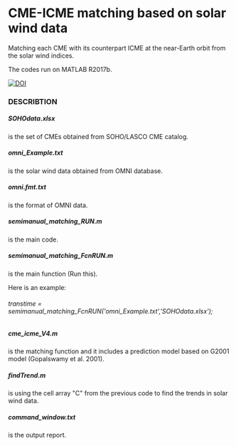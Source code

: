 # CME-ICME matching based on solar wind data 
Matching each CME with its counterpart ICME at the near-Earth orbit from the solar wind indices. 

The codes run on MATLAB R2017b. 

[![DOI](https://zenodo.org/badge/233142422.svg)](https://zenodo.org/badge/latestdoi/233142422)

### DESCRIBTION  
##### SOHOdata.xlsx 
is the set of CMEs obtained from SOHO/LASCO CME catalog. 

##### omni_Example.txt 
is the solar wind data obtained from OMNI database. 

##### omni.fmt.txt 
is the format of OMNI data. 

##### semimanual_matching_RUN.m 
is the main code. 

##### semimanual_matching_FcnRUN.m 
is the main function (Run this). 

Here is an example: 

###### transtime = semimanual_matching_FcnRUN('omni_Example.txt','SOHOdata.xlsx'); 

##### cme_icme_V4.m 
is the matching function and it includes a prediction model based on G2001 model (Gopalswamy et al. 2001). 

##### findTrend.m 
is using the cell array "C" from the previous code to find the trends in solar wind data. 

##### command_window.txt 
is the output report. 
